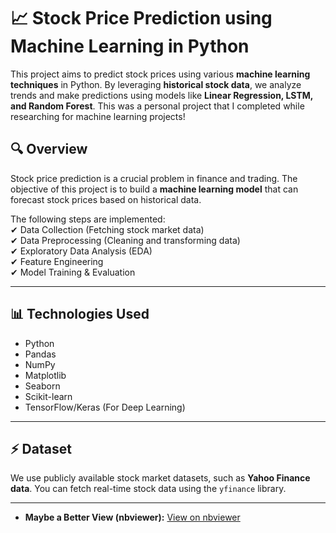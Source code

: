 # 📈 Stock Price Prediction using Machine Learning in Python  

This project aims to predict stock prices using various **machine learning techniques** in Python. By leveraging **historical stock data**, we analyze trends and make predictions using models like **Linear Regression, LSTM, and Random Forest**. This was a personal project that I completed while researching for machine learning projects! 

## **🔍 Overview**
Stock price prediction is a crucial problem in finance and trading. The objective of this project is to build a **machine learning model** that can forecast stock prices based on historical data.  

The following steps are implemented:  
✔ Data Collection (Fetching stock market data)  
✔ Data Preprocessing (Cleaning and transforming data)  
✔ Exploratory Data Analysis (EDA)  
✔ Feature Engineering  
✔ Model Training & Evaluation  

---

## **📊 Technologies Used**
- Python   
- Pandas  
- NumPy  
- Matplotlib  
- Seaborn  
- Scikit-learn  
- TensorFlow/Keras (For Deep Learning)  

---

## **⚡ Dataset**
We use publicly available stock market datasets, such as **Yahoo Finance data**. You can fetch real-time stock data using the `yfinance` library.

---

- **Maybe a Better View (nbviewer):** [View on nbviewer](https://nbviewer.org/github/m3gang4o/stockPrediction/blob/main/stockPrediction.ipynb)
